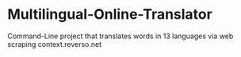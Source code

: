 # Multilingual-Online-Translator
Command-Line project that translates words in 13 languages via web scraping context.reverso.net
